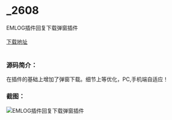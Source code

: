 # _2608
EMLOG插件回复下载弹窗插件
<br/></br>
[下载地址](https://www.uuid2.com/2608.html "下载地址")
<br/></br>
<h3>源码简介：</h3>
<p>在插件的基础上增加了弹窗下载。细节上等优化，PC,手机端自适应！<p>
<h3>截图：</h3>
<img src="https://www.uuid2.com/wp-content/uploads/img/202105/cc893a0797.jpg" alt="EMLOG插件回复下载弹窗插件">
